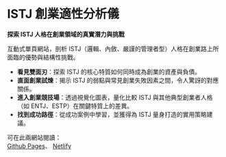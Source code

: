 # ISTJ 創業適性分析儀

**探索 ISTJ 人格在創業領域的真實潛力與挑戰**

互動式單頁網站，剖析 ISTJ（邏輯、內斂、嚴謹的管理者型）人格在創業路上所面臨的優勢與結構性挑戰。

* **看見雙面刃**：探索 ISTJ 的核心特質如何同時成為創業的資產與負債。
* **直面創業試煉**：揭示 ISTJ 的弱點與常見創業失敗因素之間，令人驚訝的對應關係。
* **進入創業競技場**：透過視覺化圖表，量化比較 ISTJ 與其他典型創業者人格（如 ENTJ、ESTP）在關鍵特質上的差異。
* **找到成功路徑**：從成功案例中學習，並獲得為 ISTJ 量身打造的實用策略建議。


可在此兩網站閱讀：  
[Github Pages](https://rt234cw.github.io/istj_entrepreneur/)、
[Netlify](https://istj-entrepreneur.netlify.app/)
